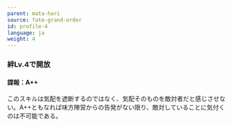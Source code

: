 ```yaml
---
parent: mata-hari
source: fate-grand-order
id: profile-4
language: ja
weight: 4
---
```


### 絆Lv.4で開放

#### 諜報：A++

このスキルは気配を遮断するのではなく、気配そのものを敵対者だと感じさせない。A++ともなれば味方陣営からの告発がない限り、敵対していることに気付くのは不可能である。

